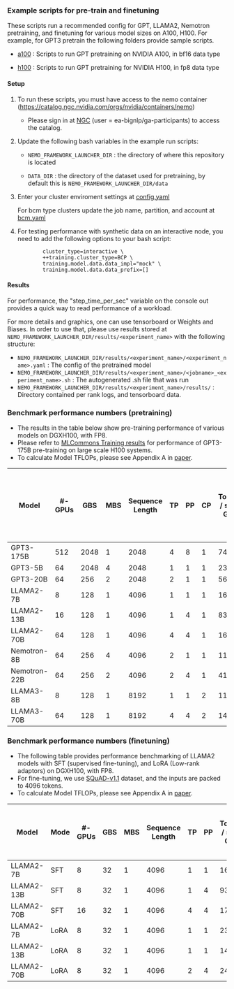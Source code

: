### Example scripts for pre-train and finetuning 
These scripts run a recommended config for GPT, LLAMA2, Nemotron pretraining, and finetuning for various model sizes on A100, H100. For example, for GPT3 pretrain the following folders provide sample scripts.

- [a100](https://github.com/NVIDIA/NeMo-Framework-Launcher/tree/master/examples/training/gpt/a100)
: Scripts to run GPT pretraining on NVIDIA A100, in bf16 data type

- [h100](https://github.com/NVIDIA/NeMo-Framework-Launcher/tree/master/examples/training/gpt/h100)
: Scripts to run GPT pretraining for NVIDIA H100, in fp8 data type

#### Setup
1. To run these scripts, you must have access to the nemo container (https://catalog.ngc.nvidia.com/orgs/nvidia/containers/nemo)
     - Please sign in at [NGC](https://ngc.nvidia.com/signin) (user = ea-bignlp/ga-participants) to access the catalog.
       
2. Update the following bash variables in the example run scripts:
     - ``` NEMO_FRAMEWORK_LAUNCHER_DIR ``` : the directory of where this repository is located

     - ``` DATA_DIR ``` : the directory of the dataset used for pretraining, by default this is ``` NEMO_FRAMEWORK_LAUNCHER_DIR/data ```

3. Enter your cluster enviroment settings at 
  [config.yaml](https://github.com/NVIDIA/NeMo-Framework-Launcher/blob/master/launcher_scripts/conf/config.yaml)
    
    For bcm type clusters update the job name, partition, and account at [bcm.yaml]( https://github.com/NVIDIA/NeMo-Framework-Launcher/blob/master/launcher_scripts/conf/cluster/bcm.yaml)

4. For testing performance with synthetic data on an interactive node, you need to add the following options to your bash script:
    ```
            cluster_type=interactive \
            ++training.cluster_type=BCP \
            training.model.data.data_impl="mock" \
            training.model.data.data_prefix=[]
    ``` 

#### Results
For performance, the "step_time_per_sec" variable on the console out provides a quick way to read performance of a workload.

For more details and graphics, one can use tensorboard or Weights and Biases. In order to use that, please use results stored at ``` NEMO_FRAMEWORK_LAUNCHER_DIR/results/<experiment_name> ``` with the following structure:

- ``` NEMO_FRAMEWORK_LAUNCHER_DIR/results/<experiment_name>/<experiment_name>.yaml ``` : The config of the pretrained model
- ``` NEMO_FRAMEWORK_LAUNCHER_DIR/results/<experiment_name>/<jobname>_<experiment_name>.sh ``` : The autogenerated .sh file that was run
- ``` NEMO_FRAMEWORK_LAUNCHER_DIR/results/<experiment_name>/results/ ``` : Directory contained per rank logs, and tensorboard data.

### Benchmark performance numbers (pretraining)

- The results in the table below show pre-training performance of various models on DGXH100, with FP8.
- Please refer to [MLCommons Training results](https://mlcommons.org/benchmarks/training/) for performance of GPT3-175B pre-training on large scale H100 systems. 
- To calculate Model TFLOPs, please see Appendix A in [paper](https://arxiv.org/pdf/2205.05198.pdf).
  
  
| Model | #-GPUs | GBS | MBS | Sequence <br> Length | TP | PP | CP | Tokens <br>/ sec / GPU | Model TFLOP <br> / sec / GPU | ***Est. time to train <br> in days <br> (10T tokens, 1K GPUs)*** |
| ---      | ---      |----   |----   | ---      |----   | ---      | ---      | ---      | ---     | ---     |
| GPT3-175B     | 512 | 2048 | 1 | 2048 | 4 | 8 | 1 | 741   | [797*](https://developer.nvidia.com/blog/setting-new-records-at-data-center-scale-using-nvidia-h100-gpus-and-quantum-2-infiniband/) | ***153***  |
| GPT3-5B       | 64 | 2048 | 4 | 2048 | 1 | 1 | 1 | 23117 | 755 | ***5***   |
| GPT3-20B      | 64 | 256  | 2 | 2048 | 2 | 1 | 1 | 5611  | 719 | ***20***  |
| LLAMA2-7B     | 8  | 128  | 1 | 4096 | 1 | 1 | 1 | 16154 | 744 | ***7***   | 
| LLAMA2-13B    | 16 | 128  | 1 | 4096 | 1 | 4 | 1 | 8344  | 727 | ***14***  |
| LLAMA2-70B    | 64 | 128  | 1 | 4096 | 4 | 4 | 1 | 1659  | 737 | ***68***  |
| Nemotron-8B   | 64 | 256  | 4 | 4096 | 2 | 1 | 1 | 11753 | 604 | ***10***  |
| Nemotron-22B  | 64 | 256  | 2 | 4096 | 2 | 4 | 1 | 4113  | 536 | ***27***  |
| LLAMA3-8B     | 8  | 128  | 1 | 8192 | 1 | 1 | 2 | 11879 | 688 | ***10***  |
| LLAMA3-70B    | 64 | 128  | 1 | 8192 | 4 | 4 | 2 | 1444  | 695 | ***78***  |


### Benchmark performance numbers (finetuning)

- The following table provides performance benchmarking of LLAMA2 models with SFT (supervised fine-tuning), and LoRA (Low-rank adaptors) on DGXH100, with FP8.
- For fine-tuning, we use [SQuAD-v1.1](https://rajpurkar.github.io/SQuAD-explorer/) dataset, and the inputs are packed to 4096 tokens.
- To calculate Model TFLOPs, please see Appendix A in [paper](https://arxiv.org/pdf/2205.05198.pdf).


| Model | Mode | #-GPUs | GBS | MBS | Sequence <br> Length | TP | PP | Tokens <br>/ sec / GPU | Model TFLOP <br> / sec / GPU | ***Est. time to <br> complete in mins <br> (10M tokens)*** |
| ---     | ---      |----   | ---      |----   | ---      |----   | ---      | ---      | ---     | ---     |
| LLAMA2-7B  | SFT   | 8  | 32 | 1 | 4096 | 1 | 1 | 16891 | 673 | ***1.2*** |
| LLAMA2-13B | SFT   | 8  | 32 | 1 | 4096 | 1 | 4 | 9384  | 726 | ***2.2*** |
| LLAMA2-70B | SFT   | 16 | 32 | 1 | 4096 | 4 | 4 | 1739  | 717 | ***6.0*** |
| LLAMA2-7B  | LoRA  | 8  | 32 | 1 | 4096 | 1 | 1 | 23711 | 633 | ***0.9*** |
| LLAMA2-13B | LoRA  | 8  | 32 | 1 | 4096 | 1 | 1 | 14499 | 751 | ***1.4*** |
| LLAMA2-70B | LoRA  | 8  | 32 | 1 | 4096 | 2 | 4 | 2470  | 681 | ***8.4*** |

